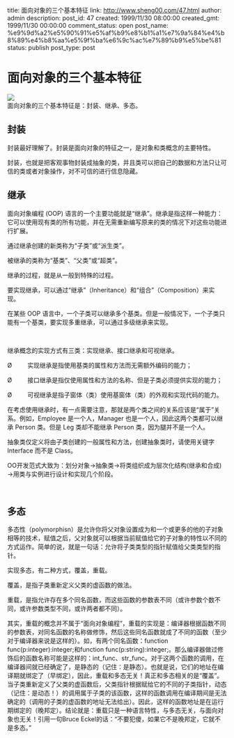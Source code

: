 title: 面向对象的三个基本特征
link: http://www.sheng00.com/47.html
author: admin
description: 
post_id: 47
created: 1999/11/30 08:00:00
created_gmt: 1999/11/30 00:00:00
comment_status: open
post_name: %e9%9d%a2%e5%90%91%e5%af%b9%e8%b1%a1%e7%9a%84%e4%b8%89%e4%b8%aa%e5%9f%ba%e6%9c%ac%e7%89%b9%e5%be%81
status: publish
post_type: post

# 面向对象的三个基本特征

![](/wp-content/uploads/2013/06/dc13_e6720f739d9e8b2c8601b07e.jpg)  
面向对象的三个基本特征是：封装、继承、多态。  


## 封装

封装最好理解了。封装是面向对象的特征之一，是对象和类概念的主要特性。

封装，也就是把客观事物封装成抽象的类，并且类可以把自己的数据和方法只让可信的类或者对象操作，对不可信的进行信息隐藏。

## 继承

面向对象编程 (OOP) 语言的一个主要功能就是“继承”。继承是指这样一种能力：它可以使用现有类的所有功能，并在无需重新编写原来的类的情况下对这些功能进行扩展。

通过继承创建的新类称为“子类”或“派生类”。

被继承的类称为“基类”、“父类”或“超类”。

继承的过程，就是从一般到特殊的过程。

要实现继承，可以通过“继承”（Inheritance）和“组合”（Composition）来实现。

在某些 OOP 语言中，一个子类可以继承多个基类。但是一般情况下，一个子类只能有一个基类，要实现多重继承，可以通过多级继承来实现。

 

继承概念的实现方式有三类：实现继承、接口继承和可视继承。

Ø         实现继承是指使用基类的属性和方法而无需额外编码的能力；

Ø         接口继承是指仅使用属性和方法的名称、但是子类必须提供实现的能力；

Ø         可视继承是指子窗体（类）使用基窗体（类）的外观和实现代码的能力。

在考虑使用继承时，有一点需要注意，那就是两个类之间的关系应该是“属于”关系。例如，Employee 是一个人，Manager 也是一个人，因此这两个类都可以继承 Person 类。但是 Leg 类却不能继承 Person 类，因为腿并不是一个人。

抽象类仅定义将由子类创建的一般属性和方法，创建抽象类时，请使用关键字 Interface 而不是 Class。

OO开发范式大致为：划分对象→抽象类→将类组织成为层次化结构(继承和合成) →用类与实例进行设计和实现几个阶段。

 

## 多态

多态性（polymorphisn）是允许你将父对象设置成为和一个或更多的他的子对象相等的技术，赋值之后，父对象就可以根据当前赋值给它的子对象的特性以不同的方式运作。简单的说，就是一句话：允许将子类类型的指针赋值给父类类型的指针。

实现多态，有二种方式，覆盖，重载。

覆盖，是指子类重新定义父类的虚函数的做法。

重载，是指允许存在多个同名函数，而这些函数的参数表不同（或许参数个数不同，或许参数类型不同，或许两者都不同）。

其实，重载的概念并不属于“面向对象编程”，重载的实现是：编译器根据函数不同的参数表，对同名函数的名称做修饰，然后这些同名函数就成了不同的函数（至少对于编译器来说是这样的）。如，有两个同名函数：function func(p:integer):integer;和function func(p:string):integer;。那么编译器做过修饰后的函数名称可能是这样的：int_func、str_func。对于这两个函数的调用，在编译器间就已经确定了，是静态的（记住：是静态）。也就是说，它们的地址在编译期就绑定了（早绑定），因此，重载和多态无关！真正和多态相关的是“覆盖”。 当子类重新定义了父类的虚函数后，父类指针根据赋给它的不同的子类指针，动态（记住：是动态！）的调用属于子类的该函数，这样的函数调用在编译期间是无法 确定的（调用的子类的虚函数的地址无法给出）。因此，这样的函数地址是在运行期绑定的（晚邦定）。结论就是：重载只是一种语言特性，与多态无关，与面向对 象也无关！引用一句Bruce Eckel的话：“不要犯傻，如果它不是晚邦定，它就不是多态。”